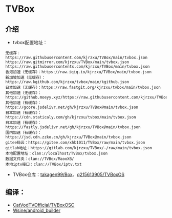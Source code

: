 # TVBox

## 介绍
- tvbox配置地址：
```
无缓存：
https://raw.githubusercontent.com/kjrzxu/TVBox/main/tvbox.json
https://raw.gitmirror.com/kjrzxu/TVBox/main/tvbox.json
https://raw.githubusercontents.com/kjrzxu/TVBox/main/tvbox.json
香港加速（无缓存）：https://raw.iqiq.io/kjrzxu/TVBox/main/tvbox.json
新加坡加速（无缓存）：https://raw.kgithub.com/kjrzxu/tvbox/main/kgithub.json
日本加速（无缓存）：https://raw.fastgit.org/kjrzxu/tvbox/main/tvbox.json
其他加速（无缓存）：https://github.moeyy.xyz/https://raw.githubusercontent.com/kjrzxu/TVBox/main/tvbox.json
其他加速（有缓存）：https://gcore.jsdelivr.net/gh/kjrzxu/TVBox@main/tvbox.json
日本加速（有缓存）：https://cdn.staticaly.com/gh/kjrzxu/tvbox/main/tvbox.json
日本加速（有缓存）：https://fastly.jsdelivr.net/gh/kjrzxu/TVBox@main/tvbox.json
国内加速（有缓存）：https://jsd.cdn.zzko.cn/gh/kjrzxu/TVBox@main/tvbox.json
gitee码云：https://gitee.com/xhb1011/TVBox/raw/main/tvbox.json
gitlab地址：https://gitlab.com/kjrzxu/TVBox/-/raw/main/tvbox.json
本地配置地址：clan://localhost/TVBox/tvbox.json
数据文件夹：clan://TVBox/MaooXB/
本地iptv接口：clan://TVBox/iptv.txt
```
- TVBox仓库：[takagen99/Box](https://github.com/takagen99/Box)、[q215613905/TVBoxOS](https://github.com/q215613905/TVBoxOS)

## 编译：
- [CatVodTVOfficial/TVBoxOSC](https://github.com/CatVodTVOfficial/TVBoxOSC) 
- [Wsine/android_builder](https://github.com/Wsine/android_builder) 
